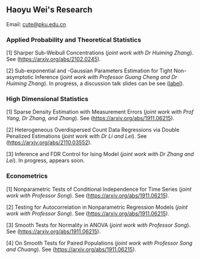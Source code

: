 ## Haoyu Wei's Research

Email: cute@pku.edu.cn

### Applied Probability and Theoretical Statistics

[1] Sharper Sub-Weibull Concentrations (*joint work with Dr Huiming Zhang*). See (<https://arxiv.org/abs/2102.0245>).

[2] Sub-exponential and -Gaussian Parameters Estimation for Tight Non-asymptotic Inference (*joint work with Professor Guang Cheng and Dr Huiming Zhang*). In progress, a discussion talk slides can be see ([label](https://github.com/CuteHaoyu/cute.github.io/blob/gh-pages/cg-211011.pdf)).

### High Dimensional Statistics

[1] Sparse Density Estimation with Measurement Errors (*joint work with Prof Yang, Dr Zhang, and Zhang*). See (<https://arxiv.org/abs/1911.06215>).

[2] Heterogeneous Overdispersed Count Data Regressions via Double Penalized Estimations (*joint work with Dr Li and Lei*). See (<https://arxiv.org/abs/2110.03552>).

[3] Inference and FDR Control for Ising Model (*joint work with Dr Zhang and Lei*). In progress, appears soon.

### Econometrics

[1] Nonparametric Tests of Conditional Independence for Time Series (*joint work with Professor Song*). See (https://arxiv.org/abs/1911.06215).

[2] Testing for Autocorrelation in Nonparametric Regression Models (*joint work with Professor Song*). See (https://arxiv.org/abs/1911.06215).

[3] Smooth Tests for Normality in ANOVA (*joint work with Professor Song*). See (https://arxiv.org/abs/1911.06215).

[4] On Smooth Tests for Paired Populations (*joint work with Professor Song and Chuang*). See (https://arxiv.org/abs/1911.06215).

